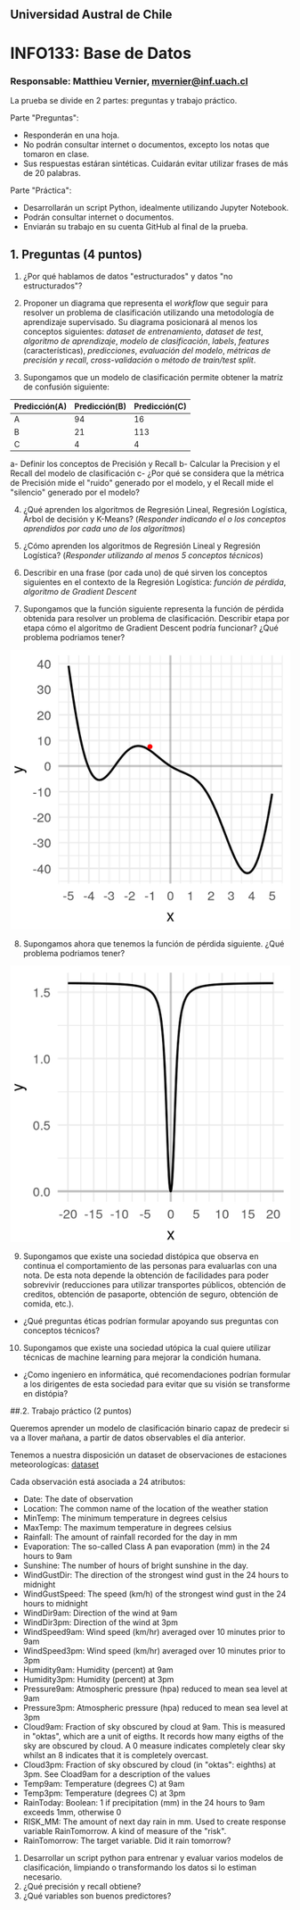 ## Universidad Austral de Chile

# INFO133: Base de Datos

### Responsable: Matthieu Vernier, mvernier@inf.uach.cl

La prueba se divide en 2 partes: preguntas y trabajo práctico.

Parte "Preguntas":
- Responderán en una hoja. 
- No podrán consultar internet o documentos, excepto los notas que tomaron en clase.
- Sus respuestas estáran sintéticas. Cuidarán evitar utilizar frases de más de 20 palabras.

Parte "Práctica":
- Desarrollarán un script Python, idealmente utilizando Jupyter Notebook.
- Podrán consultar internet o documentos.
- Enviarán su trabajo en su cuenta GitHub al final de la prueba. 

## 1. Preguntas (4 puntos)

1. ¿Por qué hablamos de datos "estructurados" y datos "no estructurados"?

2. Proponer un diagrama que representa el _workflow_ que seguir para resolver un problema de clasificación utilizando una metodología de aprendizaje supervisado. Su diagrama posicionará al menos los conceptos siguientes: _dataset de entrenamiento_, _dataset de test_, _algoritmo de aprendizaje_, _modelo de clasificación_, _labels_, _features_ (características), _predicciones_, _evaluación del modelo_, _métricas de precisión y recall_, _cross-validación_ o _método de train/test split_.

3. Supongamos que un modelo de clasificación permite obtener la matríz de confusión siguiente:

| Predicción(A) | Predicción(B) | Predicción(C)
|---------------|---------------|---------------
A | 94 | 16 | 10
B | 21 | 113 | 16
C | 4 | 4 | 92

a- Definir los conceptos de Precisión y Recall
b- Calcular la Precision y el Recall del modelo de clasificación
c- ¿Por qué se considera que la métrica de Precisión mide el "ruido" generado por el modelo, y el Recall mide el "silencio" generado por el modelo?

4. ¿Qué aprenden los algoritmos de Regresión Lineal, Regresión Logística, Árbol de decisión y K-Means? (_Responder indicando el o los conceptos aprendidos por cada uno de los algoritmos_)

5. ¿Cómo aprenden los algoritmos de Regresión Lineal y Regresión Logística? (_Responder utilizando al menos 5 conceptos técnicos_)

6. Describir en una frase (por cada uno) de qué sirven los conceptos siguientes en el contexto de la Regresión Logística: _función de pérdida_, _algoritmo de Gradient Descent_

7. Supongamos que la función siguiente representa la función de pérdida obtenida para resolver un problema de clasificación. Describir etapa por etapa cómo el algoritmo de Gradient Descent podría funcionar? ¿Qué problema podriamos tener?

![función de perdida 1](funcion1.png)

8. Supongamos ahora que tenemos la función de pérdida siguiente. ¿Qué problema podriamos tener?

![función de perdida 2](funcion2.png)

9. Supongamos que existe una sociedad distópica que observa en continua el comportamiento de las personas para evaluarlas con una nota. De esta nota depende la obtención de facilidades para poder sobrevivir (reducciones para utilizar transportes públicos, obtención de creditos, obtención de pasaporte, obtención de seguro, obtención de comida, etc.).
- ¿Qué preguntas éticas podrían formular apoyando sus preguntas con conceptos técnicos?

10. Supongamos que existe una sociedad utópica la cual quiere utilizar técnicas de machine learning para mejorar la condición humana.
- ¿Como ingeniero en informática, qué recomendaciones podrían formular a los dirigentes de esta sociedad para evitar que su visión se transforme en distópia?


##.2. Trabajo práctico (2 puntos)

Queremos aprender un modelo de clasificación binario capaz de predecir si va a llover mañana, a partir de datos observables el día anterior.

Tenemos a nuestra disposición un dataset de observaciones de estaciones meteorologícas: [dataset](meteo.csv)

Cada observación está asociada a 24 atributos:
- Date: The date of observation
- Location: The common name of the location of the weather station
- MinTemp: The minimum temperature in degrees celsius
- MaxTemp: The maximum temperature in degrees celsius
- Rainfall: The amount of rainfall recorded for the day in mm
- Evaporation: The so-called Class A pan evaporation (mm) in the 24 hours to 9am
- Sunshine: The number of hours of bright sunshine in the day.
- WindGustDir: The direction of the strongest wind gust in the 24 hours to midnight
- WindGustSpeed: The speed (km/h) of the strongest wind gust in the 24 hours to midnight
- WindDir9am: Direction of the wind at 9am
- WindDir3pm: Direction of the wind at 3pm
- WindSpeed9am: Wind speed (km/hr) averaged over 10 minutes prior to 9am
- WindSpeed3pm: Wind speed (km/hr) averaged over 10 minutes prior to 3pm
- Humidity9am: Humidity (percent) at 9am
- Humidity3pm: Humidity (percent) at 3pm
- Pressure9am: Atmospheric pressure (hpa) reduced to mean sea level at 9am
- Pressure3pm: Atmospheric pressure (hpa) reduced to mean sea level at 3pm
- Cloud9am: Fraction of sky obscured by cloud at 9am. This is measured in "oktas", which are a unit of eigths. It records how many eigths of the sky are obscured by cloud. A 0 measure indicates completely clear sky whilst an 8 indicates that it is completely overcast.
- Cloud3pm: Fraction of sky obscured by cloud (in "oktas": eighths) at 3pm. See Cload9am for a description of the values
- Temp9am: Temperature (degrees C) at 9am
- Temp3pm: Temperature (degrees C) at 3pm
- RainToday: Boolean: 1 if precipitation (mm) in the 24 hours to 9am exceeds 1mm, otherwise 0
- RISK_MM: The amount of next day rain in mm. Used to create response variable RainTomorrow. A kind of measure of the "risk".
- RainTomorrow: The target variable. Did it rain tomorrow?

1) Desarrollar un script python para entrenar y evaluar varios modelos de clasificación, limpiando o transformando los datos si lo estiman necesario.
2) ¿Qué precisión y recall obtiene?
3) ¿Qué variables son buenos predictores?

